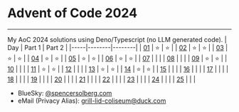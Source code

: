 # Advent of Code 2024
---
My AoC 2024 solutions using Deno/Typescript (no LLM generated code).
| Day | Part 1 | Part 2 |
|-----|--------|--------|
| [01](https://adventofcode.com/2024/day/1) |   ⭐   |   ⭐   |
| [02](https://adventofcode.com/2024/day/2) |   ⭐   |   ⭐   |
| [03](https://adventofcode.com/2024/day/3) |   ⭐   |   ⭐   |
| [04](https://adventofcode.com/2024/day/4) |   ⭐   |   ⭐   |
| [05](https://adventofcode.com/2024/day/5) |   ⭐   |   ⭐   |
| [06](https://adventofcode.com/2024/day/6) |   ⭐   |   ⭐   |
| [07](https://adventofcode.com/2024/day/7) |        |        |
| [08](https://adventofcode.com/2024/day/8) |        |        |
| [09](https://adventofcode.com/2024/day/9) |   ⭐   |   ⭐   |
| [10](https://adventofcode.com/2024/day/10) |        |        |
| [11](https://adventofcode.com/2024/day/11) |   ⭐   |   ⭐   |
| [12](https://adventofcode.com/2024/day/12) |        |        |
| [13](https://adventofcode.com/2024/day/13) |   ⭐   |   ⭐    |
| [14](https://adventofcode.com/2024/day/14) |   ⭐   |   ⭐    |
| [15](https://adventofcode.com/2024/day/15) |        |        |
| [16](https://adventofcode.com/2024/day/16) |        |        |
| [17](https://adventofcode.com/2024/day/17) |        |        |
| [18](https://adventofcode.com/2024/day/18) |        |        |
| [19](https://adventofcode.com/2024/day/19) |        |        |
| [20](https://adventofcode.com/2024/day/20) |        |        |
| [21](https://adventofcode.com/2024/day/21) |        |        |
| [22](https://adventofcode.com/2024/day/22) |        |        |
| [23](https://adventofcode.com/2024/day/23) |        |        |
| [24](https://adventofcode.com/2024/day/24) |        |        |
| [25](https://adventofcode.com/2024/day/25) |        |        |

* BlueSky: [@spencersolberg.com](https://bsky.app/profile/spencersolberg.com)
* eMail (Privacy Alias): [grill-lid-coliseum@duck.com](mailto:grill-lid-coliseum@duck.com)